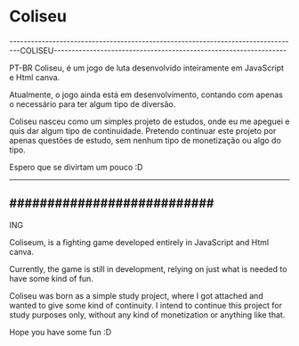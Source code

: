 # Coliseu

---------------------------------------------------------------------------------COLISEU-----------------------------------------------------------------

PT-BR
Coliseu, é um jogo de luta desenvolvido inteiramente em JavaScript e Html canva. 

Atualmente, o jogo ainda está em desenvolvimento, contando com apenas o necessário para ter algum tipo de diversão.

Coliseu nasceu como um simples projeto de estudos, onde eu me apeguei e quis dar algum tipo de continuidade. Pretendo continuar este projeto por apenas questões de estudo, sem nenhum tipo de monetização ou algo do tipo.

Espero que se divirtam um pouco :D


----------------------------------------------------
###########################
----------------------------------------------------

ING

Coliseum, is a fighting game developed entirely in JavaScript and Html canva.

Currently, the game is still in development, relying on just what is needed to have some kind of fun.

Coliseu was born as a simple study project, where I got attached and wanted to give some kind of continuity. I intend to continue this project for study purposes only, without any kind of monetization or anything like that.

Hope you have some fun :D
